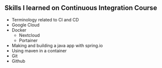 ## Skills I learned on Continuous Integration Course
* Terminology related to CI and CD
* Google Cloud
* Docker
  * Nextcloud
  * Portainer
* Making and building a java app with spring.io
* Using maven in a container
* Git
* Github
